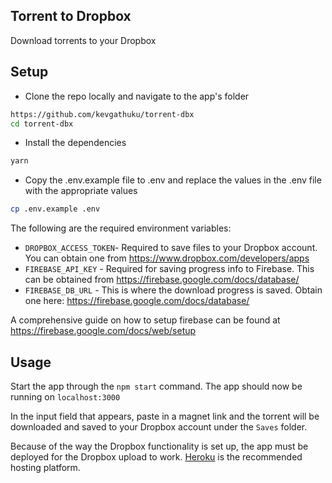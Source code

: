 ## Torrent to Dropbox

Download torrents to your Dropbox

## Setup

- Clone the repo locally and navigate to the app's folder

```sh
https://github.com/kevgathuku/torrent-dbx
cd torrent-dbx
```

- Install the dependencies

```sh
yarn
```

- Copy the .env.example file to .env and replace the values in the .env file with the appropriate values

```sh
cp .env.example .env
```

The following are the required environment variables:

- `DROPBOX_ACCESS_TOKEN`- Required to save files to your Dropbox account. You can obtain one from https://www.dropbox.com/developers/apps
- `FIREBASE_API_KEY` - Required for saving progress info to Firebase. This can be obtained from https://firebase.google.com/docs/database/
- `FIREBASE_DB_URL` - This is where the download progress is saved. Obtain one here: https://firebase.google.com/docs/database/

A comprehensive guide on how to setup firebase can be found at https://firebase.google.com/docs/web/setup

## Usage

Start the app through the `npm start` command.
The app should now be running on `localhost:3000`

In the input field that appears, paste in a magnet link and the torrent will be
downloaded and saved to your Dropbox account under the `Saves` folder.

Because of the way the Dropbox functionality is set up, the app must be deployed
for the Dropbox upload to work. [Heroku](https://www.heroku.com/) is the
recommended hosting platform.
